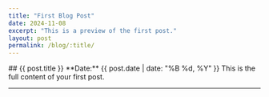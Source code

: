 ```yaml
---
title: "First Blog Post"
date: 2024-11-08
excerpt: "This is a preview of the first post."
layout: post
permalink: /blog/:title/
---
```


<div class="post">
## {{ post.title }}
**Date:** {{ post.date | date: "%B %d, %Y" }}
This is the full content of your first post.
</div>

---

